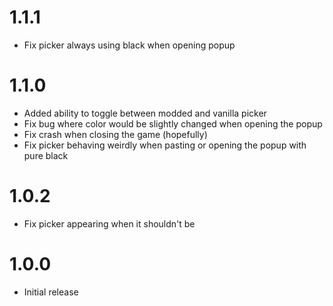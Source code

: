 # 1.1.1
- Fix picker always using black when opening popup

# 1.1.0
- Added ability to toggle between modded and vanilla picker
- Fix bug where color would be slightly changed when opening the popup
- Fix crash when closing the game (hopefully)
- Fix picker behaving weirdly when pasting or opening the popup with pure black

# 1.0.2
- Fix picker appearing when it shouldn't be

# 1.0.0
- Initial release
